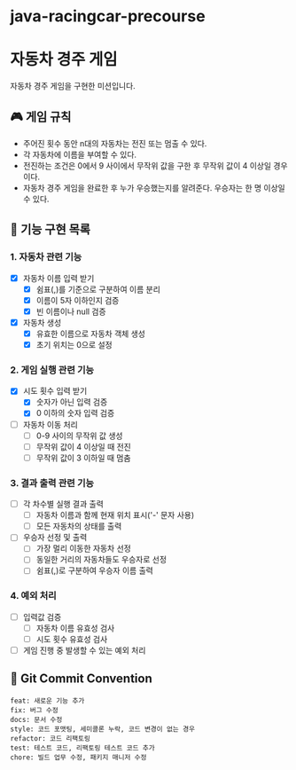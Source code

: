 # java-racingcar-precourse

# 자동차 경주 게임
자동차 경주 게임을 구현한 미션입니다.

## 🎮 게임 규칙
- 주어진 횟수 동안 n대의 자동차는 전진 또는 멈출 수 있다.
- 각 자동차에 이름을 부여할 수 있다.
- 전진하는 조건은 0에서 9 사이에서 무작위 값을 구한 후 무작위 값이 4 이상일 경우이다.
- 자동차 경주 게임을 완료한 후 누가 우승했는지를 알려준다. 우승자는 한 명 이상일 수 있다.

## 🚀 기능 구현 목록

### 1. 자동차 관련 기능
- [x] 자동차 이름 입력 받기
    - [x] 쉼표(,)를 기준으로 구분하여 이름 분리
    - [x] 이름이 5자 이하인지 검증
    - [x] 빈 이름이나 null 검증
- [x] 자동차 생성
    - [x] 유효한 이름으로 자동차 객체 생성
    - [x] 초기 위치는 0으로 설정

### 2. 게임 실행 관련 기능
- [x] 시도 횟수 입력 받기
    - [x] 숫자가 아닌 입력 검증
    - [x] 0 이하의 숫자 입력 검증
- [ ] 자동차 이동 처리
    - [ ] 0-9 사이의 무작위 값 생성
    - [ ] 무작위 값이 4 이상일 때 전진
    - [ ] 무작위 값이 3 이하일 때 멈춤

### 3. 결과 출력 관련 기능
- [ ] 각 차수별 실행 결과 출력
    - [ ] 자동차 이름과 함께 현재 위치 표시('-' 문자 사용)
    - [ ] 모든 자동차의 상태를 출력
- [ ] 우승자 선정 및 출력
    - [ ] 가장 멀리 이동한 자동차 선정
    - [ ] 동일한 거리의 자동차들도 우승자로 선정
    - [ ] 쉼표(,)로 구분하여 우승자 이름 출력

### 4. 예외 처리
- [ ] 입력값 검증
    - [ ] 자동차 이름 유효성 검사
    - [ ] 시도 횟수 유효성 검사
- [ ] 게임 진행 중 발생할 수 있는 예외 처리

## 📝 Git Commit Convention
```
feat: 새로운 기능 추가
fix: 버그 수정
docs: 문서 수정
style: 코드 포맷팅, 세미콜론 누락, 코드 변경이 없는 경우
refactor: 코드 리팩토링
test: 테스트 코드, 리팩토링 테스트 코드 추가
chore: 빌드 업무 수정, 패키지 매니저 수정
```